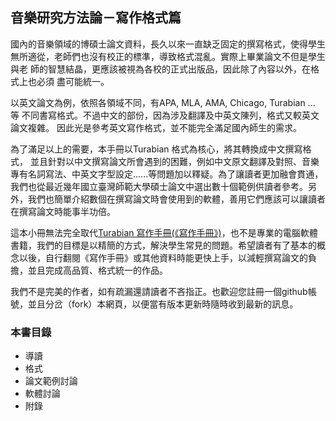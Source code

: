 ## 音樂研究方法論－寫作格式篇

  國內的音樂領域的博碩士論文資料，長久以來一直缺乏固定的撰寫格式，使得學生 無所適從，老師們也沒有校正的標準，導致格式混亂。實際上畢業論文不但是學生與老 師的智慧結晶，更應該被視為各校的正式出版品，因此除了內容以外，在格式上也必須 盡可能統一。
  
  以英文論文為例，依照各領域不同，有APA, MLA, AMA, Chicago, Turabian ... 等 不同書寫格式。不過中文的部份，因為涉及翻譯及中英文陳列，格式又較英文論文複雜。 因此光是參考英文寫作格式，並不能完全滿足國內師生的需求。
  
  為了滿足以上的需要，本手冊以Turabian 格式為核心，將其轉換成中文撰寫格式， 並且針對以中文撰寫論文所會遇到的困難，例如中文原文翻譯及對照、音樂專有名詞寫法、中英文字型設定......等問題加以釋疑。為了讓讀者更加融會貫通，我們也從最近幾年國立臺灣師範大學碩士論文中選出數十個範例供讀者參考。另外，我們也簡單介紹數個在撰寫論文時會使用到的軟體，善用它們應該可以讓讀者在撰寫論文時能事半功倍。
  
  這本小冊無法完全取代[Turabian 寫作手冊(《寫作手冊》)](http://www.press.uchicago.edu/books/turabian/turabian_citationguide.html)，也不是專業的電腦軟體書籍，我們的目標是以精簡的方式，解決學生常見的問題。希望讀者有了基本的概念以後，自行翻閱《寫作手冊》或其他資料時能更快上手，以減輕撰寫論文的負擔，並且完成高品質、格式統一的作品。
  
  我們不是完美的作者，如有疏漏還請讀者不吝指正。也歡迎您註冊一個github帳號，並且分岔（fork）本網頁，以便當有版本更新時隨時收到最新的訊息。

### 本書目錄
- 導讀
- 格式
- 論文範例討論
- 軟體討論
- 附錄
